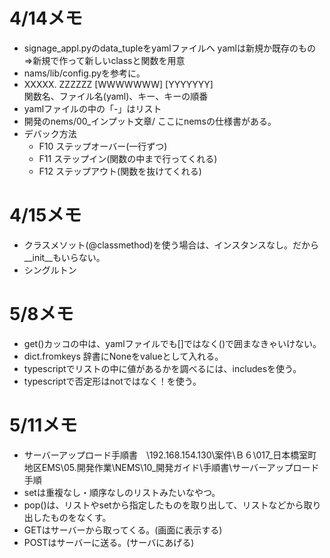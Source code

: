 # 4/14メモ
* signage_appl.pyのdata_tupleをyamlファイルへ  yamlは新規か既存のもの  
    ⇒新規で作って新しいclassと関数を用意  
* nams/lib/config.pyを参考に。  
* XXXXX. ZZZZZZ [WWWWWWW] [YYYYYYY]  
  関数名、ファイル名(yaml)、キー、キーの順番  
* yamlファイルの中の「-」はリスト  
* 開発のnems/00_インプット文章/ ここにnemsの仕様書がある。
* デバック方法  
  * F10 ステップオーバー(一行ずつ)  
  * F11 ステップイン(関数の中まで行ってくれる)  
  * F12 ステップアウト(関数を抜けてくれる)


# 4/15メモ
* クラスメソット(@classmethod)を使う場合は、インスタンスなし。だから__init__もいらない。
* シングルトン  　　
  
# 5/8メモ
* get()カッコの中は、yamlファイルでも[]ではなく()で囲まなきゃいけない。  
* dict.fromkeys 辞書にNoneをvalueとして入れる。  
* typescriptでリストの中に値があるかを調べるには、includesを使う。　　
* typescriptで否定形はnotではなく！を使う。  

# 5/11メモ
* サーバーアップロード手順書　\\192.168.154.130\案件\Ｂ６\017_日本橋室町地区EMS\05.開発作業\NEMS\10_開発ガイド\手順書\サーバーアップロード手順　　
* setは重複なし・順序なしのリストみたいなやつ。　　
* pop()は、リストやsetから指定したものを取り出して、リストなどから取り出したものをなくす。　
* GETはサーバーから取ってくる。(画面に表示する)　　
* POSTはサーバーに送る。(サーバにあげる)

